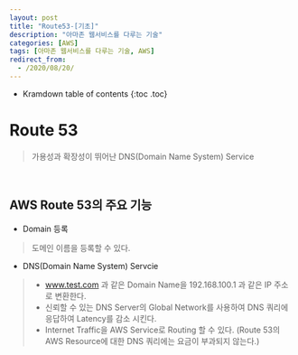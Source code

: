 ```yaml
---
layout: post
title: "Route53-[기초]"
description: "아마존 웹서비스를 다루는 기술"
categories: [AWS]
tags: [아마존 웹서비스를 다루는 기술, AWS]
redirect_from:
  - /2020/08/20/
---
```


* Kramdown table of contents
{:toc .toc}

# Route 53
> 가용성과 확장성이 뛰어난 DNS(Domain Name System) Service

<br>

## AWS Route 53의 주요 기능

- Domain 등록
> 도메인 이름을 등록할 수 있다.   
- DNS(Domain Name System) Servcie
> - www.test.com 과 같은 Domain Name을 192.168.100.1 과 같은 IP 주소로 변환한다.   
> - 신뢰할 수 있는 DNS Server의 Global Network를 사용하여 DNS 쿼리에 응답하여 Latency를 감소 시킨다.   
> - Internet Traffic을 AWS Service로 Routing 할 수 있다.
(Route 53의 AWS Resource에 대한 DNS 쿼리에는 요금이 부과되지 않는다.)   

